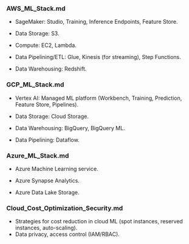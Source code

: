 ### AWS_ML_Stack.md

- SageMaker: Studio, Training, Inference Endpoints, Feature Store.

- Data Storage: S3.

- Compute: EC2, Lambda.

- Data Pipelining/ETL: Glue, Kinesis (for streaming), Step Functions.

- Data Warehousing: Redshift.

### GCP_ML_Stack.md

- Vertex AI: Managed ML platform (Workbench, Training, Prediction, Feature Store, Pipelines).

- Data Storage: Cloud Storage.

- Data Warehousing: BigQuery, BigQuery ML.

- Data Pipelining: Dataflow.

### Azure_ML_Stack.md

- Azure Machine Learning service.

- Azure Synapse Analytics.

- Azure Data Lake Storage.

### Cloud_Cost_Optimization_Security.md

- Strategies for cost reduction in cloud ML (spot instances, reserved instances, auto-scaling).
- Data privacy, access control (IAM/RBAC).